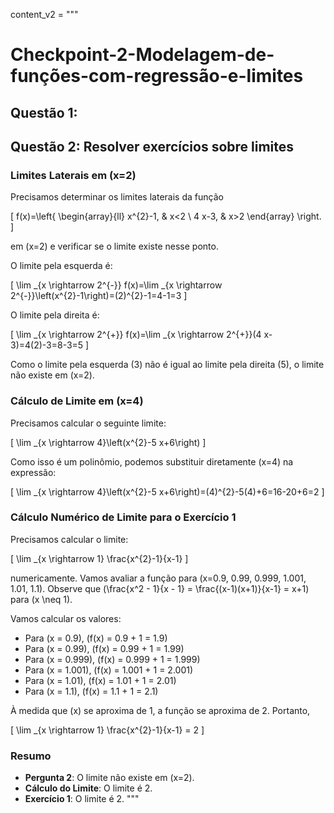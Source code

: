 content_v2 = """
# Checkpoint-2-Modelagem-de-funções-com-regressão-e-limites

## Questão 1:

## Questão 2: Resolver exercícios sobre limites

### Limites Laterais em \(x=2\)

Precisamos determinar os limites laterais da função

\[
f(x)=\left\{
\begin{array}{ll}
x^{2}-1, & x<2 \\
4 x-3, & x>2
\end{array}
\right.
\]

em \(x=2\) e verificar se o limite existe nesse ponto.

O limite pela esquerda é:

\[
\lim _{x \rightarrow 2^{-}} f(x)=\lim _{x \rightarrow 2^{-}}\left(x^{2}-1\right)=(2)^{2}-1=4-1=3
\]

O limite pela direita é:

\[
\lim _{x \rightarrow 2^{+}} f(x)=\lim _{x \rightarrow 2^{+}}(4 x-3)=4(2)-3=8-3=5
\]

Como o limite pela esquerda (3) não é igual ao limite pela direita (5), o limite não existe em \(x=2\).

### Cálculo de Limite em \(x=4\)

Precisamos calcular o seguinte limite:

\[
\lim _{x \rightarrow 4}\left(x^{2}-5 x+6\right)
\]

Como isso é um polinômio, podemos substituir diretamente \(x=4\) na expressão:

\[
\lim _{x \rightarrow 4}\left(x^{2}-5 x+6\right)=(4)^{2}-5(4)+6=16-20+6=2
\]

### Cálculo Numérico de Limite para o Exercício 1

Precisamos calcular o limite:

\[
\lim _{x \rightarrow 1} \frac{x^{2}-1}{x-1}
\]

numericamente. Vamos avaliar a função para \(x=0.9, 0.99, 0.999, 1.001, 1.01, 1.1\).
Observe que \(\frac{x^2 - 1}{x - 1} = \frac{(x-1)(x+1)}{x-1} = x+1\) para \(x \neq 1\).

Vamos calcular os valores:
- Para \(x = 0.9\), \(f(x) = 0.9 + 1 = 1.9\)
- Para \(x = 0.99\), \(f(x) = 0.99 + 1 = 1.99\)
- Para \(x = 0.999\), \(f(x) = 0.999 + 1 = 1.999\)
- Para \(x = 1.001\), \(f(x) = 1.001 + 1 = 2.001\)
- Para \(x = 1.01\), \(f(x) = 1.01 + 1 = 2.01\)
- Para \(x = 1.1\), \(f(x) = 1.1 + 1 = 2.1\)

À medida que \(x\) se aproxima de 1, a função se aproxima de 2. Portanto,

\[
\lim _{x \rightarrow 1} \frac{x^{2}-1}{x-1} = 2
\]

### Resumo

- **Pergunta 2**: O limite não existe em \(x=2\).
- **Cálculo do Limite**: O limite é 2.
- **Exercício 1**: O limite é 2.
"""
